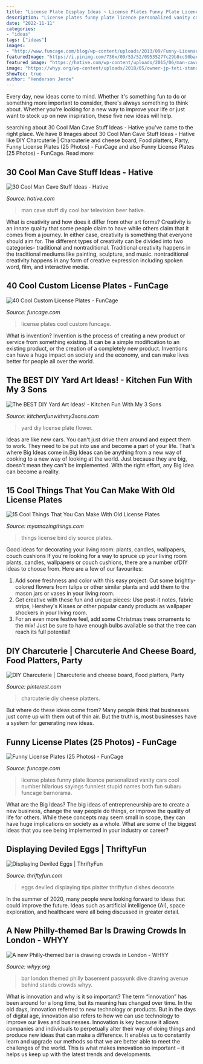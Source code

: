 ```yaml
---
title: "License Plate Display Ideas ~ License Plates Funny Plate Licence Personalized Vanity Cars Cool Number Hilarious Sayings Funniest Stupid Names Both Fun Subaru Funcage Barnorama"
description: "License plates funny plate licence personalized vanity cars cool number hilarious sayings funniest stupid names both fun subaru funcage barnorama"
date: "2022-11-11"
categories:
- "ideas"
tags: ["ideas"]
images:
- "http://www.funcage.com/blog/wp-content/uploads/2013/09/Funny-License-Plates-017.jpg"
featuredImage: "https://i.pinimg.com/736x/09/53/52/09535277c29b8cc90bac9bb4944be185.jpg"
featured_image: "https://hative.com/wp-content/uploads/2015/06/man-cave-stuff/14-man-cave-stuff-ideas.jpg"
image: "https://whyy.org/wp-content/uploads/2018/05/owner-jp-teti-stands-behind-the-basement-bar-at-passyunk-avenue-a-philly-themed-dive-bar-in-london.original-e1526133272703.jpg"
ShowToc: true
author: "Henderson Jerde"
---
```



Every day, new ideas come to mind. Whether it's something fun to do or something more important to consider, there's always something to think about. Whether you're looking for a new way to improve your life or just want to stock up on new inspiration, these five new ideas will help.

	

		
searching about 30 Cool Man Cave Stuff Ideas - Hative you've came to the right place. We have 8 Images about 30 Cool Man Cave Stuff Ideas - Hative like DIY Charcuterie | Charcuterie and cheese board, Food platters, Party, Funny License Plates (25 Photos) - FunCage and also Funny License Plates (25 Photos) - FunCage. Read more:
		
    
## 30 Cool Man Cave Stuff Ideas - Hative

<img loading=lazy src="https://hative.com/wp-content/uploads/2015/06/man-cave-stuff/14-man-cave-stuff-ideas.jpg" onerror="this.onerror=null;this.src='https://tse4.mm.bing.net/th?id=OIP.tg0YW_GMFzJdF_kV6K1-hQHaLS&amp;pid=15.1';" alt="30 Cool Man Cave Stuff Ideas - Hative">

_Source: hative.com_

>man cave stuff diy cool bar television beer hative. 

	

What is creativity and how does it differ from other art forms?
Creativity is an innate quality that some people claim to have while others claim that it comes from a journey. In either case, creativity is something that everyone should aim for. The different types of creativity can be divided into two categories- traditional and nontraditional. Traditional creativity happens in the traditional mediums like painting, sculpture, and music. nontraditional creativity happens in any form of creative expression including spoken word, film, and interactive media.

    
## 40 Cool Custom License Plates - FunCage

<img loading=lazy src="http://www.funcage.com/blog/wp-content/uploads/2014/06/40-Cool-Custom-License-Plates-031-550x412.jpg" onerror="this.onerror=null;this.src='https://tse2.mm.bing.net/th?id=OIP.kT3PA3ro9kUgtmVTO2oN4QHaFj&amp;pid=15.1';" alt="40 Cool Custom License Plates - FunCage">

_Source: funcage.com_

>license plates cool custom funcage. 

	

What is invention?
Invention is the process of creating a new product or service from something existing. It can be a simple modification to an existing product, or the creation of a completely new product. Inventions can have a huge impact on society and the economy, and can make lives better for people all over the world.

    
## The BEST DIY Yard Art Ideas! - Kitchen Fun With My 3 Sons

<img loading=lazy src="https://kitchenfunwithmy3sons.com/wp-content/uploads/2016/03/the-best-diy-yard-art-ideas.jpg" onerror="this.onerror=null;this.src='https://tse3.mm.bing.net/th?id=OIP.b6RCqcz4hi1eayzFxefwGgHaJ4&amp;pid=15.1';" alt="The BEST DIY Yard Art Ideas! - Kitchen Fun With My 3 Sons">

_Source: kitchenfunwithmy3sons.com_

>yard diy license plate flower. 

	

Ideas are like new cars. You can't just drive them around and expect them to work. They need to be put into use and become a part of your life. That's where Big Ideas come in.Big Ideas can be anything from a new way of cooking to a new way of looking at the world. Just because they are big, doesn't mean they can't be implemented. With the right effort, any Big Idea can become a reality.

    
## 15 Cool Things That You Can Make With Old License Plates

<img loading=lazy src="http://myamazingthings.com/wp-content/uploads/2017/05/license-plate-diy-5.jpg" onerror="this.onerror=null;this.src='https://tse4.mm.bing.net/th?id=OIP.qvsLoQwMuthUczxwPIOH5QHaKP&amp;pid=15.1';" alt="15 Cool Things That You Can Make With Old License Plates">

_Source: myamazingthings.com_

>things license bird diy source plates. 

	

Good ideas for decorating your living room: plants, candles, wallpapers, couch cushions
If you're looking for a way to spruce up your living room plants, candles, wallpapers or couch cushions, there are a number ofDIY ideas to choose from. Here are a few of our favourites: 
1. Add some freshness and color with this easy project: Cut some brightly-colored flowers from tulips or other similar plants and add them to the mason jars or vases in your living room. 
2. Get creative with these fun and unique pieces: Use post-it notes, fabric strips, Hershey's Kisses or other popular candy products as wallpaper shockers in your living room. 
3. For an even more festive feel, add some Christmas trees ornaments to the mix! Just be sure to have enough bulbs available so that the tree can reach its full potential!

    
## DIY Charcuterie | Charcuterie And Cheese Board, Food Platters, Party

<img loading=lazy src="https://i.pinimg.com/736x/09/53/52/09535277c29b8cc90bac9bb4944be185.jpg" onerror="this.onerror=null;this.src='https://tse1.mm.bing.net/th?id=OIP.P2eRbIdX88otDf4jvE3nYAHaLL&amp;pid=15.1';" alt="DIY Charcuterie | Charcuterie and cheese board, Food platters, Party">

_Source: pinterest.com_

>charcuterie diy cheese platters. 

	

But where do these ideas come from? Many people think that businesses just come up with them out of thin air. But the truth is, most businesses have a system for generating new ideas.

    
## Funny License Plates (25 Photos) - FunCage

<img loading=lazy src="http://www.funcage.com/blog/wp-content/uploads/2013/09/Funny-License-Plates-017.jpg" onerror="this.onerror=null;this.src='https://tse3.mm.bing.net/th?id=OIP.RRe6V3O72AH4h7QUirWrDAHaJ4&amp;pid=15.1';" alt="Funny License Plates (25 Photos) - FunCage">

_Source: funcage.com_

>license plates funny plate licence personalized vanity cars cool number hilarious sayings funniest stupid names both fun subaru funcage barnorama. 

	

What are the Big Ideas?
The big ideas of entrepreneurship are to create a new business, change the way people do things, or improve the quality of life for others. While these concepts may seem small in scope, they can have huge implications on society as a whole. What are some of the biggest ideas that you see being implemented in your industry or career?

    
## Displaying Deviled Eggs | ThriftyFun

<img loading=lazy src="https://img.thrfun.com/img/019/450/eggs_x2.jpg" onerror="this.onerror=null;this.src='https://tse3.mm.bing.net/th?id=OIP.guP9FcUj_uN-PzGeFrCsFwHaJ4&amp;pid=15.1';" alt="Displaying Deviled Eggs | ThriftyFun">

_Source: thriftyfun.com_

>eggs deviled displaying tips platter thriftyfun dishes decorate. 

	

In the summer of 2020, many people were looking forward to ideas that could improve the future. Ideas such as artificial intelligence (AI), space exploration, and healthcare were all being discussed in greater detail. 

    
## A New Philly-themed Bar Is Drawing Crowds In London - WHYY

<img loading=lazy src="https://whyy.org/wp-content/uploads/2018/05/owner-jp-teti-stands-behind-the-basement-bar-at-passyunk-avenue-a-philly-themed-dive-bar-in-london.original-e1526133272703.jpg" onerror="this.onerror=null;this.src='https://tse3.mm.bing.net/th?id=OIP.KSY68qNyRvKw7FLy627gFgHaEd&amp;pid=15.1';" alt="A new Philly-themed bar is drawing crowds in London - WHYY">

_Source: whyy.org_

>bar london themed philly basement passyunk dive drawing avenue behind stands crowds whyy. 

	

What is innovation and why is it so important?
The term “innovation” has been around for a long time, but its meaning has changed over time. In the old days, innovation referred to new technology or products. But in the days of digital age, innovation also refers to how we can use technology to improve our lives and businesses.
Innovation is key because it allows companies and individuals to perpetually alter their way of doing things and produce new ideas that can make a difference. It enables us to constantly learn and upgrade our methods so that we are better able to meet the challenges of the world. This is what makes innovation so important – it helps us keep up with the latest trends and developments.

